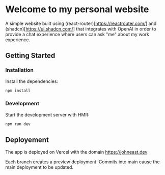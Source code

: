 # Welcome to my personal website

A simple website built using (react-router)[https://reactrouter.com/] and (shadcn)[https://ui.shadcn.com/] that integrates with OpenAI in order to provide a chat experience
where users can ask "me" about my work experience.

## Getting Started

### Installation

Install the dependencies:

```bash
npm install
```

### Development

Start the development server with HMR:

```bash
npm run dev
```

## Deployement

The app is deployed on Vercel with the domain https://johneast.dev

Each branch creates a preview deployment. Commits into main cause the main deployment to be updated.
